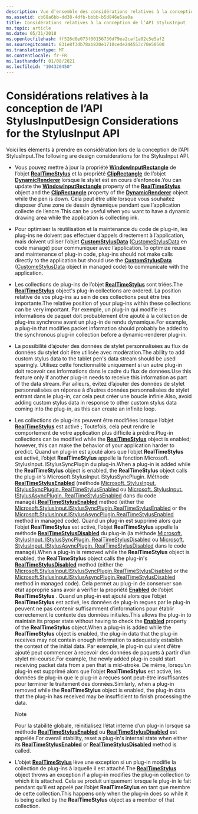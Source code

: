 ```yaml
---
description: Vue d’ensemble des considérations relatives à la conception d’une application qui utilise les interfaces de programmation d’applications (API) StylusInput.
ms.assetid: cb68a6bb-dd38-4dfb-bbbb-b5d846e5aa0a
title: Considérations relatives à la conception de l’API StylusInput
ms.topic: article
ms.date: 05/31/2018
ms.openlocfilehash: ff526d8e073f00156730d79ea2caf1a02c5e5af2
ms.sourcegitcommit: 831e8f3db78ab820e1710cede244553c70e50500
ms.translationtype: MT
ms.contentlocale: fr-FR
ms.lasthandoff: 01/08/2021
ms.locfileid: "104320450"
---
```

# <a name="design-considerations-for-the-stylusinput-api"></a><span data-ttu-id="56ecd-103">Considérations relatives à la conception de l’API StylusInput</span><span class="sxs-lookup"><span data-stu-id="56ecd-103">Design Considerations for the StylusInput API</span></span>

<span data-ttu-id="56ecd-104">Voici les éléments à prendre en considération lors de la conception de l’API StylusInput.</span><span class="sxs-lookup"><span data-stu-id="56ecd-104">The following are design considerations for the StylusInput API.</span></span>

-   <span data-ttu-id="56ecd-105">Vous pouvez mettre à jour la propriété [**WindowInputRectangle**](/windows/desktop/api/RTSCom/nf-rtscom-irealtimestylus-get_windowinputrectangle) de l’objet [**RealTimeStylus**](realtimestylus-class.md) et la propriété [**ClipRectangle**](/windows/desktop/api/RTSCom/nf-rtscom-idynamicrenderer-get_cliprectangle) de l’objet [**DynamicRenderer**](/previous-versions/windows/desktop/legacy/ms701168(v=vs.85)) lorsque le stylet est en cours d’enfoncée.</span><span class="sxs-lookup"><span data-stu-id="56ecd-105">You can update the [**WindowInputRectangle**](/windows/desktop/api/RTSCom/nf-rtscom-irealtimestylus-get_windowinputrectangle) property of the [**RealTimeStylus**](realtimestylus-class.md) object and the [**ClipRectangle**](/windows/desktop/api/RTSCom/nf-rtscom-idynamicrenderer-get_cliprectangle) property of the [**DynamicRenderer**](/previous-versions/windows/desktop/legacy/ms701168(v=vs.85)) object while the pen is down.</span></span> <span data-ttu-id="56ecd-106">Cela peut être utile lorsque vous souhaitez disposer d’une zone de dessin dynamique pendant que l’application collecte de l’encre.</span><span class="sxs-lookup"><span data-stu-id="56ecd-106">This can be useful when you want to have a dynamic drawing area while the application is collecting ink.</span></span>
-   <span data-ttu-id="56ecd-107">Pour optimiser la réutilisation et la maintenance du code de plug-in, les plug-ins ne doivent pas effectuer d’appels directement à l’application, mais doivent utiliser l’objet [**CustomStylusData**](/windows/desktop/api/RTSCom/nf-rtscom-istylusplugin-customstylusdataadded) ([CustomeStylusData](/previous-versions/ms824747(v=msdn.10)) en code managé) pour communiquer avec l’application.</span><span class="sxs-lookup"><span data-stu-id="56ecd-107">To optimize reuse and maintenance of plug-in code, plug-ins should not make calls directly to the application but should use the [**CustomStylusData**](/windows/desktop/api/RTSCom/nf-rtscom-istylusplugin-customstylusdataadded) ([CustomeStylusData](/previous-versions/ms824747(v=msdn.10)) object in managed code) to communicate with the application.</span></span>
-   <span data-ttu-id="56ecd-108">Les collections de plug-ins de l’objet [**RealTimeStylus**](realtimestylus-class.md) sont triées.</span><span class="sxs-lookup"><span data-stu-id="56ecd-108">The [**RealTimeStylus**](realtimestylus-class.md) object's plug-in collections are ordered.</span></span> <span data-ttu-id="56ecd-109">La position relative de vos plug-ins au sein de ces collections peut être très importante.</span><span class="sxs-lookup"><span data-stu-id="56ecd-109">The relative position of your plug-ins within these collections can be very important.</span></span> <span data-ttu-id="56ecd-110">Par exemple, un plug-in qui modifie les informations de paquet doit probablement être ajouté à la collection de plug-ins synchrone avant un plug-in de rendu dynamique.</span><span class="sxs-lookup"><span data-stu-id="56ecd-110">For example, a plug-in that modifies packet information should probably be added to the synchronous plug-in collection before a dynamic-renderer plug-in.</span></span>
-   <span data-ttu-id="56ecd-111">La possibilité d’ajouter des données de stylet personnalisées au flux de données du stylet doit être utilisée avec modération.</span><span class="sxs-lookup"><span data-stu-id="56ecd-111">The ability to add custom stylus data to the tablet pen's data stream should be used sparingly.</span></span> <span data-ttu-id="56ecd-112">Utilisez cette fonctionnalité uniquement si un autre plug-in doit recevoir ces informations dans le cadre du flux de données.</span><span class="sxs-lookup"><span data-stu-id="56ecd-112">Use this feature only if another plug-in needs to receive this information as part of the data stream.</span></span> <span data-ttu-id="56ecd-113">Par ailleurs, évitez d’ajouter des données de stylet personnalisées en réponse à d’autres données personnalisées de stylet entrant dans le plug-in, car cela peut créer une boucle infinie.</span><span class="sxs-lookup"><span data-stu-id="56ecd-113">Also, avoid adding custom stylus data in response to other custom stylus data coming into the plug-in, as this can create an infinite loop.</span></span>
-   <span data-ttu-id="56ecd-114">Les collections de plug-ins peuvent être modifiées lorsque l’objet [**RealTimeStylus**](realtimestylus-class.md) est activé ; Toutefois, cela peut rendre le comportement de votre application plus difficile à prédire.</span><span class="sxs-lookup"><span data-stu-id="56ecd-114">Plug-in collections can be modified while the [**RealTimeStylus**](realtimestylus-class.md) object is enabled; however, this can make the behavior of your application harder to predict.</span></span> <span data-ttu-id="56ecd-115">Quand un plug-in est ajouté alors que l’objet **RealTimeStylus** est activé, l’objet **RealTimeStylus** appelle la fonction Microsoft. StylusInput. IStylusSyncPlugin du plug-in.</span><span class="sxs-lookup"><span data-stu-id="56ecd-115">When a plug-in is added while the **RealTimeStylus** object is enabled, the **RealTimeStylus** object calls the plug-in's Microsoft.StylusInput.IStylusSyncPlugin.</span></span> <span data-ttu-id="56ecd-116">Méthode [**RealTimeStylusEnabled**](/windows/desktop/api/RTSCom/nf-rtscom-istylusplugin-realtimestylusenabled) (méthode [Microsoft. StylusInput. IStylusSyncPlugin. RealTimeStylusEnabled](/previous-versions/ms824758(v=msdn.10)) ou [Microsoft. StylusInput. IStylusAsyncPlugin. RealTimeStylusEnabled](/previous-versions/ms824775(v=msdn.10)) dans du code managé).</span><span class="sxs-lookup"><span data-stu-id="56ecd-116">[**RealTimeStylusEnabled**](/windows/desktop/api/RTSCom/nf-rtscom-istylusplugin-realtimestylusenabled) method (either the [Microsoft.StylusInput.IStylusSyncPlugin.RealTimeStylusEnabled](/previous-versions/ms824758(v=msdn.10)) or the [Microsoft.StylusInput.IStylusAsyncPlugin.RealTimeStylusEnabled](/previous-versions/ms824775(v=msdn.10)) method in managed code).</span></span> <span data-ttu-id="56ecd-117">Quand un plug-in est supprimé alors que l’objet **RealTimeStylus** est activé, l’objet **RealTimeStylus** appelle la méthode [**RealTimeStylusDisabled**](/windows/desktop/api/RTSCom/nf-rtscom-istylusplugin-realtimestylusdisabled) du plug-in (la méthode [Microsoft. StylusInput. IStylusSyncPlugin. RealTimeStylusDisabled](/previous-versions/ms824757(v=msdn.10)) ou [Microsoft. StylusInput. IStylusAsyncPlugin. RealTimeStylusDisabled](/previous-versions/ms824774(v=msdn.10)) dans le code managé).</span><span class="sxs-lookup"><span data-stu-id="56ecd-117">When a plug-in is removed while the **RealTimeStylus** object is enabled, the **RealTimeStylus** object calls the plug-in's [**RealTimeStylusDisabled**](/windows/desktop/api/RTSCom/nf-rtscom-istylusplugin-realtimestylusdisabled) method (either the [Microsoft.StylusInput.IStylusSyncPlugin.RealTimeStylusDisabled](/previous-versions/ms824757(v=msdn.10)) or the [Microsoft.StylusInput.IStylusAsyncPlugin.RealTimeStylusDisabled](/previous-versions/ms824774(v=msdn.10)) method in managed code).</span></span> <span data-ttu-id="56ecd-118">Cela permet au plug-in de conserver son état approprié sans avoir à vérifier la propriété [**Enabled**](/windows/desktop/api/RTSCom/nf-rtscom-irealtimestylus-get_enabled) de l’objet **RealTimeStylus** . Quand un plug-in est ajouté alors que l’objet **RealTimeStylus** est activé, les données de plug-in reçues par le plug-in peuvent ne pas contenir suffisamment d’informations pour établir correctement le contexte des données initiales.</span><span class="sxs-lookup"><span data-stu-id="56ecd-118">This allows the plug-in to maintain its proper state without having to check the [**Enabled**](/windows/desktop/api/RTSCom/nf-rtscom-irealtimestylus-get_enabled) property of the **RealTimeStylus** object.When a plug-in is added while the **RealTimeStylus** object is enabled, the plug-in data that the plug-in receives may not contain enough information to adequately establish the context of the initial data.</span></span> <span data-ttu-id="56ecd-119">Par exemple, le plug-in qui vient d’être ajouté peut commencer à recevoir des données de paquets à partir d’un stylet mi-course.</span><span class="sxs-lookup"><span data-stu-id="56ecd-119">For example, the newly added plug-in could start receiving packet data from a pen that is mid-stroke.</span></span> <span data-ttu-id="56ecd-120">De même, lorsqu’un plug-in est supprimé alors que l’objet **RealTimeStylus** est activé, les données de plug-in que le plug-in a reçues sont peut-être insuffisantes pour terminer le traitement des données.</span><span class="sxs-lookup"><span data-stu-id="56ecd-120">Similarly, when a plug-in removed while the **RealTimeStylus** object is enabled, the plug-in data that the plug-in has received may be insufficient to finish processing the data.</span></span>
    > [!Note]  
    > <span data-ttu-id="56ecd-121">Pour la stabilité globale, réinitialisez l’état interne d’un plug-in lorsque sa méthode [**RealTimeStylusEnabled**](/windows/desktop/api/RTSCom/nf-rtscom-istylusplugin-realtimestylusenabled) ou [**RealTimeStylusDisabled**](/windows/desktop/api/RTSCom/nf-rtscom-istylusplugin-realtimestylusdisabled) est appelée.</span><span class="sxs-lookup"><span data-stu-id="56ecd-121">For overall stability, reset a plug-in's internal state when either its [**RealTimeStylusEnabled**](/windows/desktop/api/RTSCom/nf-rtscom-istylusplugin-realtimestylusenabled) or [**RealTimeStylusDisabled**](/windows/desktop/api/RTSCom/nf-rtscom-istylusplugin-realtimestylusdisabled) method is called.</span></span>

     

-   <span data-ttu-id="56ecd-122">L’objet [**RealTimeStylus**](realtimestylus-class.md) lève une exception si un plug-in modifie la collection de plug-ins à laquelle il est attaché.</span><span class="sxs-lookup"><span data-stu-id="56ecd-122">The [**RealTimeStylus**](realtimestylus-class.md) object throws an exception if a plug-in modifies the plug-in collection to which it is attached.</span></span> <span data-ttu-id="56ecd-123">Cela se produit uniquement lorsque le plug-in le fait pendant qu’il est appelé par l’objet **RealTimeStylus** en tant que membre de cette collection.</span><span class="sxs-lookup"><span data-stu-id="56ecd-123">This happens only when the plug-in does so while it is being called by the **RealTimeStylus** object as a member of that collection.</span></span>

 

 
